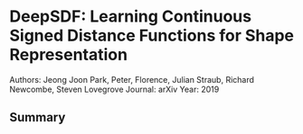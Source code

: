 # DeepSDF: Learning Continuous Signed Distance Functions for Shape Representation
Authors: Jeong Joon Park, Peter, Florence, Julian Straub, Richard Newcombe, Steven Lovegrove
Journal: arXiv
Year: 2019

## Summary
